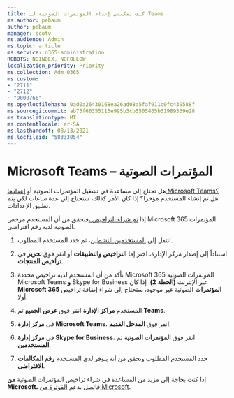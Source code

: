 ```yaml
---
title: كيف يمكنني إعداد المؤتمرات الصوتية لـ Teams
ms.author: pebaum
author: pebaum
manager: scotv
ms.audience: Admin
ms.topic: article
ms.service: o365-administration
ROBOTS: NOINDEX, NOFOLLOW
localization_priority: Priority
ms.collection: Adm_O365
ms.custom:
- "2711"
- "2712"
- "9000766"
ms.openlocfilehash: 0ad0a26430168ea26ad08a5faf911c0fc439588f
ms.sourcegitcommit: ab75f66355116e995b3cb5505465b31989339e28
ms.translationtype: MT
ms.contentlocale: ar-SA
ms.lasthandoff: 08/13/2021
ms.locfileid: "58333054"
---
```

# <a name="microsoft-teams--audio-conferencing"></a>Microsoft Teams – المؤتمرات الصوتية

هل تحتاج إلى مساعدة في تشغيل المؤتمرات الصوتية أو [إعدادها Microsoft Teams؟](https://docs.microsoft.com/microsoftteams/set-up-audio-conferencing-in-teams)  هل تم إنشاء المستخدم مؤخرا؟ إذا كان الأمر كذلك، ستحتاج إلى عدة ساعات لكي يتم تطبيق الإعدادات.

إذا [تم شراء التراخيص ،](https://docs.microsoft.com/microsoftteams/set-up-audio-conferencing-in-teams#step-2-get-and-assign-licenses)فتحقق من أن المستخدم مرخص Microsoft 365 المؤتمرات الصوتية لديه رقم افتراضي.

1. انتقل إلى [المستخدمين النشطين](https://admin.microsoft.com/Adminportal/Home?source=applauncher#/users)، ثم حدد المستخدم المطلوب.

2. استناداً إلى إصدار مركز الإدارة، اختر إما **التراخيص والتطبيقات** أو انقر فوق **تحرير** في **تراخيص المنتجات**.

3. تأكد من أن المستخدم لديه تراخيص محددة Microsoft 365 المؤتمرات الصوتية Microsoft Teams **و** Skype for Business عبر الإنترنت **(الخطة 2)**. إذا كان **Microsoft 365 المؤتمرات** الصوتية غير موجود، ستحتاج إلى شراء إضافة تراخيص [أولا.](https://docs.microsoft.com/microsoftteams/teams-add-on-licensing/microsoft-teams-add-on-licensing?tabs=small-business)

4. المستخدم **مراكز الإدارة** انقر فوق **عرض الجميع** ثم **Teams**.

5. في **مركز إدارة Microsoft Teams**، انقر فوق **المدخل القديم**.

6. في **مركز إدارة Skype for Business**، انقر فوق **المؤتمرات الصوتية** ثم **المستخدمين**.

7. حدد المستخدم المطلوب وتحقق من أنه يتوفر لدى المستخدم **رقم المكالمات الافتراضي**.

إذا كنت بحاجة إلى مزيد من المساعدة في شراء تراخيص المؤتمرات الصوتية **من Microsoft،** فاتصل بدعم [الفوترة من Microsoft](https://go.microsoft.com/fwlink/p/?linkid=518322).

